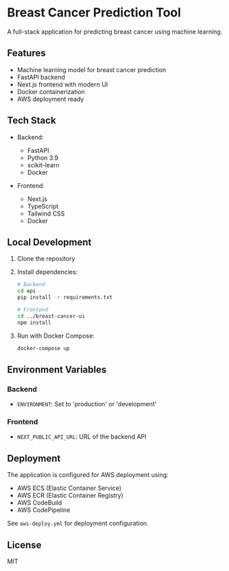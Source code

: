 # Breast Cancer Prediction Tool

A full-stack application for predicting breast cancer using machine learning.

## Features

- Machine learning model for breast cancer prediction
- FastAPI backend
- Next.js frontend with modern UI
- Docker containerization
- AWS deployment ready

## Tech Stack

- Backend:
  - FastAPI
  - Python 3.9
  - scikit-learn
  - Docker

- Frontend:
  - Next.js
  - TypeScript
  - Tailwind CSS
  - Docker

## Local Development

1. Clone the repository
2. Install dependencies:
   ```bash
   # Backend
   cd api
   pip install -r requirements.txt

   # Frontend
   cd ../breast-cancer-ui
   npm install
   ```

3. Run with Docker Compose:
   ```bash
   docker-compose up
   ```

## Environment Variables

### Backend
- `ENVIRONMENT`: Set to 'production' or 'development'

### Frontend
- `NEXT_PUBLIC_API_URL`: URL of the backend API

## Deployment

The application is configured for AWS deployment using:
- AWS ECS (Elastic Container Service)
- AWS ECR (Elastic Container Registry)
- AWS CodeBuild
- AWS CodePipeline

See `aws-deploy.yml` for deployment configuration.

## License

MIT 